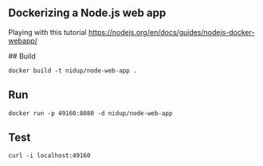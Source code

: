 ## Dockerizing a Node.js web app

Playing with this tutorial https://nodejs.org/en/docs/guides/nodejs-docker-webapp/

## Build

```
docker build -t nidup/node-web-app .
```

## Run

```
docker run -p 49160:8080 -d nidup/node-web-app
```

## Test

```
curl -i localhost:49160
```
